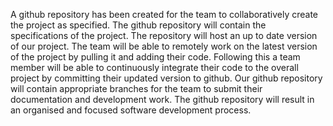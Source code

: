 A github repository has been created for the team to collaboratively create the project as specified.
The github repository will contain the specifications of the project.
The repository will host an up to date version of our project.
The team will be able to remotely work on the latest version of the project by pulling it and adding their code.
Following this a team member will be able to continuously integrate their code to the overall project by committing their updated version to github.
Our github repository will contain appropriate branches for the team to submit their documentation and development work.
The github repository will result in an organised and focused software development process.